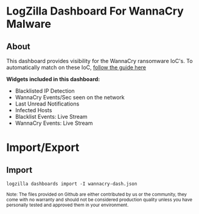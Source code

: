 # LogZilla Dashboard For WannaCry Malware


## About
This dashboard provides visibility for the WannaCry ransomware IoC's.
To automatically match on these IoC, [follow the guide here](https://github.com/logzilla/extras/tree/master/parsers)


**Widgets included in this dashboard:**

* Blacklisted IP Detection
* WannaCry Events/Sec seen on the network
* Last Unread Notifications
* Infected Hosts
* Blacklist Events: Live Stream
* WannaCry Events: Live Stream

# Import/Export
Import
---
	logzilla dashboards import -I wannacry-dash.json

<sub>
Note:
The files provided on Github are either contributed by us or the community, they come with no warranty and should not be considered production quality unless you have personally tested and approved them in your environment.</sub>

